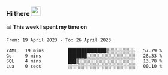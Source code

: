 ### Hi there <a href="https://www.gautamkrishnar.com/"><img src="https://media.giphy.com/media/hvRJCLFzcasrR4ia7z/giphy.gif" width="25px"></a>

📊 **This week I spent my time on**

<!--START_SECTION:waka-->

```text
From: 19 April 2023 - To: 26 April 2023

YAML   19 mins         ██████████████▒░░░░░░░░░░   57.79 %
Go     9 mins          ███████░░░░░░░░░░░░░░░░░░   28.33 %
SQL    4 mins          ███▒░░░░░░░░░░░░░░░░░░░░░   13.78 %
Lua    0 secs          ░░░░░░░░░░░░░░░░░░░░░░░░░   00.10 %
```

<!--END_SECTION:waka-->
